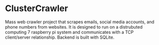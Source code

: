 # ClusterCrawler
 Mass web crawler project that scrapes emails, social media accounts, and phone numbers from websites. It is designed to run on a distrubuted computing 7 raspberry pi system and communicates with a TCP client/server relationship. Backend is built with SQLite.
